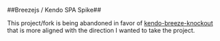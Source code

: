 ##Breezejs / Kendo SPA Spike##

This project/fork is being abandoned in favor of [kendo-breeze-knockout](https://github.com/jstott/kendo-breeze-knockout) that
is more aligned with the direction I wanted to take the project.


